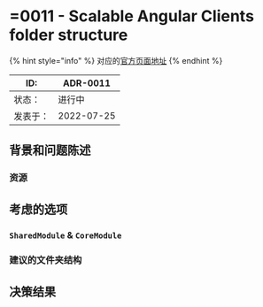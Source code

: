 # =0011 - Scalable Angular Clients folder structure

{% hint style="info" %}
对应的[官方页面地址](https://contributing.bitwarden.com/architecture/adr/angular-folder-structure)
{% endhint %}

| ID:  | ADR-0011   |
| ---- | ---------- |
| 状态：  | 进行中        |
| 发表于： | 2022-07-25 |

## 背景和问题陈述​ <a href="#context-and-problem-statement" id="context-and-problem-statement"></a>

### 资源​ <a href="#resources" id="resources"></a>

## 考虑的选项​ <a href="#considered-options" id="considered-options"></a>

### `SharedModule` & `CoreModule` <a href="#sharedmodule--coremodule" id="sharedmodule--coremodule"></a>

### 建议的文件夹结构​ <a href="#proposed-folder-structure" id="proposed-folder-structure"></a>

## 决策结果​ <a href="#decision-outcome" id="decision-outcome"></a>
